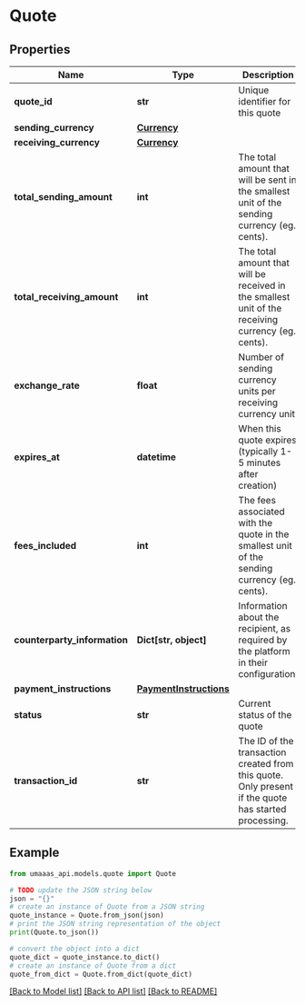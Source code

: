 # Quote


## Properties

Name | Type | Description | Notes
------------ | ------------- | ------------- | -------------
**quote_id** | **str** | Unique identifier for this quote | 
**sending_currency** | [**Currency**](Currency.md) |  | 
**receiving_currency** | [**Currency**](Currency.md) |  | 
**total_sending_amount** | **int** | The total amount that will be sent in the smallest unit of the sending currency (eg. cents). | 
**total_receiving_amount** | **int** | The total amount that will be received in the smallest unit of the receiving currency (eg. cents). | 
**exchange_rate** | **float** | Number of sending currency units per receiving currency unit. | 
**expires_at** | **datetime** | When this quote expires (typically 1-5 minutes after creation) | 
**fees_included** | **int** | The fees associated with the quote in the smallest unit of the sending currency (eg. cents). | 
**counterparty_information** | **Dict[str, object]** | Information about the recipient, as required by the platform in their configuration. | [optional] 
**payment_instructions** | [**PaymentInstructions**](PaymentInstructions.md) |  | 
**status** | **str** | Current status of the quote | [optional] 
**transaction_id** | **str** | The ID of the transaction created from this quote. Only present if the quote has started processing. | [optional] 

## Example

```python
from umaaas_api.models.quote import Quote

# TODO update the JSON string below
json = "{}"
# create an instance of Quote from a JSON string
quote_instance = Quote.from_json(json)
# print the JSON string representation of the object
print(Quote.to_json())

# convert the object into a dict
quote_dict = quote_instance.to_dict()
# create an instance of Quote from a dict
quote_from_dict = Quote.from_dict(quote_dict)
```
[[Back to Model list]](../README.md#documentation-for-models) [[Back to API list]](../README.md#documentation-for-api-endpoints) [[Back to README]](../README.md)


